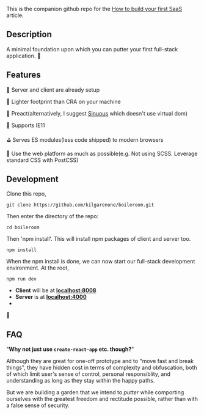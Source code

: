 This is the companion github repo for the [How to build your first SaaS](https://www.freecodecamp.org/news/how-to-build-your-first-saas/) article.

## Description

A minimal foundation upon which you can putter your first full-stack application. :rowboat:

## Features

:revolving_hearts: Server and client are already setup

:blossom: Lighter footprint than CRA on your machine

:christmas_tree: Preact(alternatively, I suggest [Sinuous](https://sinuous.dev/) which doesn't use virtual dom)

:vhs: Supports IE11

:golf: Serves ES modules(less code shipped) to modern browsers

:saxophone: Use the web platform as much as possible(e.g. Not using SCSS. Leverage standard CSS with PostCSS)

## Development

Clone this repo,

```
git clone https://github.com/kilgarenone/boileroom.git
```

Then enter the directory of the repo:

```
cd boileroom
```

Then 'npm install'. This will install npm packages of client and server too.

```
npm install
```

When the npm install is done, we can now start our full-stack development environment. At the root,

```
npm run dev
```

- **Client** will be at <u>**localhost:8008**</u>
- **Server** is at <u>**localhost:4000**</u>
- 
:sunrise_over_mountains:

## FAQ

"**Why not just use `create-react-app` etc. though?**"

Although they are great for one-off prototype and to "move fast and break things", they have hidden cost in terms of complexity and obfuscation, both of which limit user's sense of control, personal responsiblity, and understanding as long as they stay within the happy paths.

But we are building a garden that we intend to _putter_ while comporting ourselves with the greatest freedom and rectitude possible, rather than with a false sense of security.
